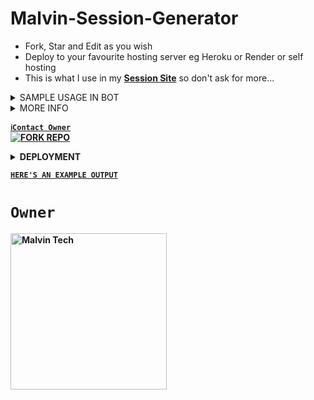 # Malvin-Session-Generator
- Fork, Star and Edit as you wish
- Deploy to your favourite hosting server eg Heroku or Render or self hosting
- This is what I use in my **[Session Site](https://pairing.malvintech.web.id)** so don't ask for more...

<details>
<summary>SAMPLE USAGE IN BOT</summary>
   
```js
// 1. IN YOUR LIB OR SOMEWHERE YOU LIKE:
const fs = require('fs'),
      path = require('path'), 
      axios = require('axios'),
      sessionDir = path.join(__dirname, 'session'),
      credsPath = path.join(sessionDir, 'creds.json'),
      createDirIfNotExist = dir => !fs.existsSync(dir) && fs.mkdirSync(dir, { recursive: true });

createDirIfNotExist(sessionDir);

const SESSIONS_BASE_URL = 'https://creds.giftedtech.web.id'; // Your Backened Url Here
const SESSIONS_API_KEY = ''; // Must Match one of your Backened ApiKeys

async function loadSession() {
  try {
    if (!config.SESSION_ID) {
      console.log('No SESSION_ID Provided - Using QR Code Authentication');
      return true;
    }

    const credsId = config.SESSION_ID;

    if (!credsId.startsWith('Gifted~')) {
      console.log('Invalid SESSION_ID: It must start with "Gifted~"');
      return false;
    }

    const sessionDir = path.join(__dirname, '../session');
    if (!fs.existsSync(sessionDir)) {
      fs.mkdirSync(sessionDir, { recursive: true });
    }

    const response = await axios.get(`${SESSIONS_BASE_URL}/api/downloadCreds.php/${credsId}`, {
      headers: {
        'x-api-key': SESSIONS_API_KEY
      }
    });

    if (!response.data.credsData) {
      throw new Error('No sessionData Received from Server');
    }

    const credsPath = path.join(sessionDir, 'creds.json');
    fs.writeFileSync(credsPath, JSON.stringify(response.data.credsData), 'utf8');
    console.log('Session Loaded ✅');
    return response.data.credsData;
  } catch (error) {
    console.error('Error loading session:', error.response?.data || error.message);
    return null;
  }
}

module.exports = { loadSession }


// 2. IN YOUR BOT START FILE(INDEX.JS/CLIENT.JS):
const { loadSession } = require("./lib");
// Other things....
async function ConnectGiftedToWA() {
  await loadSession();
console.log('⏱️ Conneting Malvin XD⏱️')
const { state, saveCreds } = await useMultiFileAuthState(__dirname + '/session/')
var { version, isLatest } = await fetchLatestBaileysVersion()

const Gifted = GiftedConnect({
        logger: P({ level: 'silent' }),
        printQRInTerminal: !config.SESSION_ID, // Continue your functions......


```

</details>

<details>
<summary>MORE INFO</summary>
   
<strong>NB:<strong/> This repo also generates session ID for all bots using gifted-baileys/whiskeysockets/baileys but with ***mongodb*** storage.
[![-----------------------------------------------------](https://raw.githubusercontent.com/andreasbm/readme/master/assets/lines/colored.png)](#table-of-contents)
<br/>WEB - PAIR CODE FOR BOTS WITH MALVIN & GIFTED-BAILEYS
[![-----------------------------------------------------](https://raw.githubusercontent.com/andreasbm/readme/master/assets/lines/colored.png)](#table-of-contents)
<p align="center">
   <a href="https://github.com/XdKing2">
    <img src="https://i.imgur.com/teQzVR1.jpeg" width="500">
     
</a>
 <p align="center"><img src="https://profile-counter.glitch.me/{XdKing2}/count.svg" alt="Malvin:: Visitor's Count" /></p>

</details>



[`ℹ️Contact Owner`](https://wa.me/263780166288)
 <br>
<a href='https://github.com/XdKing2/malvin-pair/fork' target="_blank">
    <img alt='FORK REPO' src='https://img.shields.io/badge/-FORK REPO-black?style=for-the-badge&logo=github&logoColor=white'/>
</a>



<details>
<summary>DEPLOYMENT</summary>
 
<a href='https://dashboard.heroku.com/new?template=https://github.com/malvin-pair' target="_blank"><img alt='HEROKU DEPLOY' src='https://img.shields.io/badge/-HEROKU DEPLOY-black?style=for-the-badge&logo=heroku&logoColor=white'/>
 <br>
<a href='https://dashboard.render.com' target="_blank">
    <img alt='DEPLOY TO RENDER' src='https://img.shields.io/badge/-DEPLOY TO RENDER-black?style=for-the-badge&logo=render&logoColor=white'/>
</a>
 <br>
<a href='https://app.koyeb.com' target="_blank">
    <img alt='DEPLOY TO KOYEB' src='https://img.shields.io/badge/-DEPLOY TO KOYEB-black?style=for-the-badge&logo=koyeb&logoColor=white'/>
</a>

</details>

[`HERE'S AN EXAMPLE OUTPUT`](https://pairing.malvintech.web.id)
# `Owner`

 <a href="https://github.com/XdKing2"><img src="https://github.com/XdKing2.png" width="250" height="250" alt="Malvin Tech"/></a>

   

